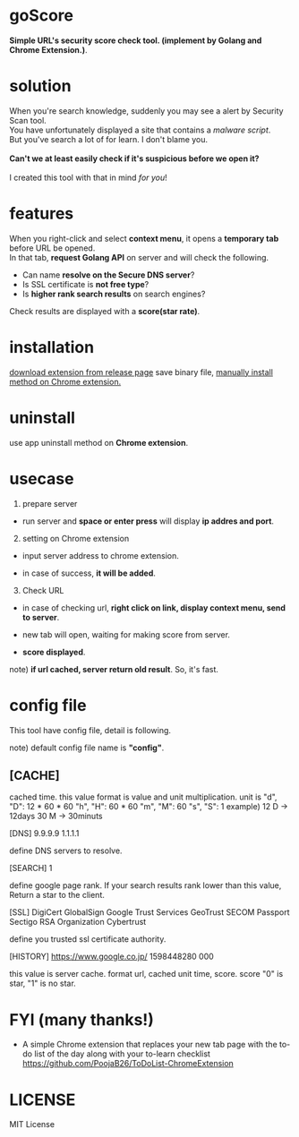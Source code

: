 # goScore

**Simple URL's security score check tool. (implement by Golang and Chrome Extension.)**.

# solution

When you're search knowledge, suddenly you may see a alert by Security Scan tool.<br>
You have unfortunately displayed a site that contains a *malware script*.<br>
But you've search a lot of for learn. I don't blame you.<br>
<br>
**Can't we at least easily check if it's suspicious before we open it?**<br>
<br>
I created this tool with that in mind *for you*!<br>

# features

When you right-click and select **context menu**, it opens a **temporary tab** before URL be opened.<br>
In that tab, **request Golang API** on server and will check the following.<br>

- Can name **resolve on the Secure DNS server**?
- Is SSL certificate is **not free type**?
- Is **higher rank search results** on search engines?

Check results are displayed with a **score(star rate)**.

# installation

[download extension from release page](https://github.com/yasutakatou/goScoreExtension/releases)
save binary file, [manually install method on Chrome extension.](https://www.cnet.com/how-to/how-to-install-chrome-extensions-manually/)

# uninstall

use app uninstall method on **Chrome extension**.

# usecase

1. prepare server

- run server and **space or enter press** will display **ip addres and port**.

2. setting on Chrome extension

- input server address to chrome extension.

- in case of success, **it will be added**.

3. Check URL

- in case of checking url, **right click on link, display context menu, send to server**.

- new tab will open, waiting for making score from server.

- **score displayed**.

note) **if url cached, server return old result**. So, it's fast.<br>

# config file

This tool have config file, detail is following.

note) default config file name is **"config"**.

## [CACHE]

cached time.
this value format is value and unit multiplication.
unit is
"d", "D": 12 * 60 * 60
 "h", "H": 60 * 60
"m", "M": 60
"s", "S": 1
example) 
12 D -> 12days
30 M -> 30minuts

[DNS]
9.9.9.9
1.1.1.1

define DNS servers to resolve.





[SEARCH]
1

define google page rank.
If your search results rank lower than this value, Return a star to the client.


[SSL]
DigiCert
GlobalSign
Google Trust Services
GeoTrust
SECOM Passport
Sectigo RSA Organization
Cybertrust

define you trusted ssl certificate authority.



[HISTORY]
https://www.google.co.jp/ 1598448280 000

this value is server cache.
format
url, cached unit time, score.
score "0" is star, "1" is no star.



# FYI (many thanks!)

 - A simple Chrome extension that replaces your new tab page with the to-do list of the day along with your to-learn checklist<br>
https://github.com/PoojaB26/ToDoList-ChromeExtension

# LICENSE

MIT License

